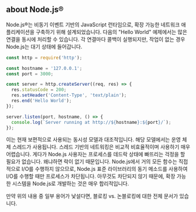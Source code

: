 ## about Node.js®

Node.js®는 비동기 이벤트 기반의 JavaScript 런타임으로, 확장 가능한 네트워크 애플리케이션을 구축하기 위해 설계되었습니다. 다음의 "Hello World" 예제에서는 많은 연결을 동시에 처리할 수 있습니다. 각 연결마다 콜백이 실행되지만, 작업이 없는 경우 Node.js는 대기 상태에 들어갑니다.

```js
const http = require('http');

const hostname = '127.0.0.1';
const port = 3000;

const server = http.createServer((req, res) => {
  res.statusCode = 200;
  res.setHeader('Content-Type', 'text/plain');
  res.end('Hello World');
});

server.listen(port, hostname, () => {
  console.log(`Server running at http://${hostname}:${port}/`);
});
```

이는 현재 보편적으로 사용되는 동시성 모델과 대조적입니다. 해당 모델에서는 운영 체제 스레드가 사용됩니다. 스레드 기반의 네트워킹은 비교적 비효율적이며 사용하기 매우 어렵습니다. 게다가 Node.js 사용자는 프로세스를 데드락 상태에 빠뜨리는 걱정을 할 필요가 없습니다. 왜냐하면 락이 없기 때문입니다. Node.js에서 거의 모든 함수는 직접적으로 I/O를 수행하지 않으므로, Node.js 표준 라이브러리의 동기 메소드를 사용하여 I/O를 수행할 때만 프로세스가 차단됩니다. 아무것도 차단되지 않기 때문에, 확장 가능한 시스템을 Node.js로 개발하는 것은 매우 합리적입니다.

만약 위의 내용 중 일부 용어가 낯설다면, 블로킹 vs. 논블로킹에 대한 전체 문서가 있습니다.

